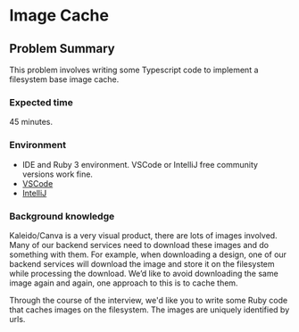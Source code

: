 # Image Cache

## Problem Summary

This problem involves writing some Typescript code to implement a filesystem base image cache.

### Expected time

45 minutes.

### Environment

- IDE and Ruby 3 environment. VSCode or IntelliJ free community versions work fine.
- [VSCode](https://code.visualstudio.com/)
- [IntelliJ](https://www.jetbrains.com/idea/)

### Background knowledge

Kaleido/Canva is a very visual product, there are lots of images involved. Many of our backend services
need to download these images and do something with them. For example, when downloading a design,
one of our backend services will download the image and store it on the filesystem while
processing the download. We’d like to avoid downloading the same image again and again, one
approach to this is to cache them.

Through the course of the interview, we'd like you to write some Ruby code that caches images
on the filesystem. The images are uniquely identified by urls.
